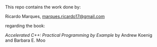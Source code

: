 This repo contains the work done by:

Ricardo Marques, <marques.ricardo17@gmail.com> 

regarding the book:

*Accelerated C++: Practical Programming by Example* by Andrew Koenig and Barbara E. Moo
